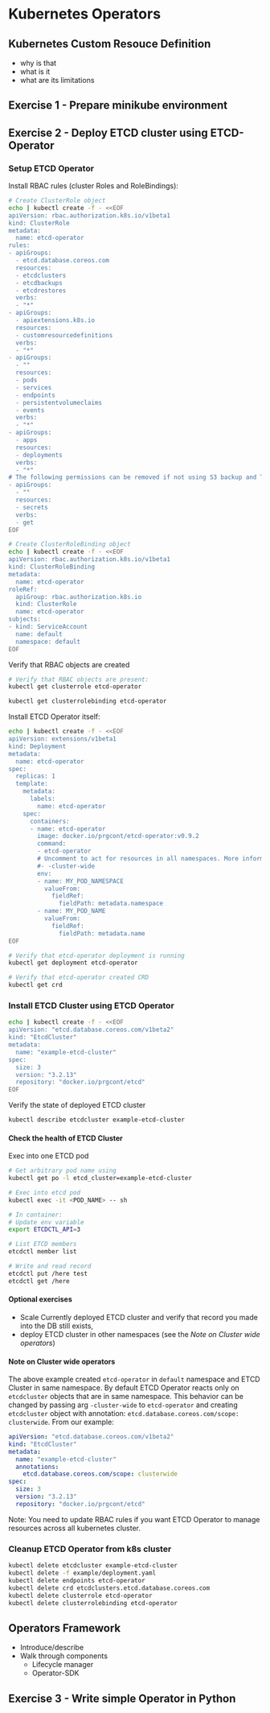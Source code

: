 # Kubernetes Operators

## Kubernetes Custom Resouce Definition

- why is that
- what is it
- what are its limitations

## Exercise 1 - Prepare minikube environment

## Exercise 2 - Deploy ETCD cluster using ETCD-Operator

### Setup ETCD Operator 

Install RBAC rules (cluster Roles and RoleBindings):
```bash 
# Create ClusterRole object
echo | kubectl create -f - <<EOF
apiVersion: rbac.authorization.k8s.io/v1beta1
kind: ClusterRole
metadata:
  name: etcd-operator
rules:
- apiGroups:
  - etcd.database.coreos.com
  resources:
  - etcdclusters
  - etcdbackups
  - etcdrestores
  verbs:
  - "*"
- apiGroups:
  - apiextensions.k8s.io
  resources:
  - customresourcedefinitions
  verbs:
  - "*"
- apiGroups:
  - ""
  resources:
  - pods
  - services
  - endpoints
  - persistentvolumeclaims
  - events
  verbs:
  - "*"
- apiGroups:
  - apps
  resources:
  - deployments
  verbs:
  - "*"
# The following permissions can be removed if not using S3 backup and TLS
- apiGroups:
  - ""
  resources:
  - secrets
  verbs:
  - get
EOF

# Create ClusterRoleBinding object
echo | kubectl create -f - <<EOF
apiVersion: rbac.authorization.k8s.io/v1beta1
kind: ClusterRoleBinding
metadata:
  name: etcd-operator
roleRef:
  apiGroup: rbac.authorization.k8s.io
  kind: ClusterRole
  name: etcd-operator
subjects:
- kind: ServiceAccount
  name: default
  namespace: default
EOF
```

Verify that RBAC objects are created
```bash
# Verify that RBAC objects are present:
kubectl get clusterrole etcd-operator

kubectl get clusterrolebinding etcd-operator
```

Install ETCD Operator itself:
```bash
echo | kubectl create -f - <<EOF
apiVersion: extensions/v1beta1
kind: Deployment
metadata:
  name: etcd-operator
spec:
  replicas: 1
  template:
    metadata:
      labels:
        name: etcd-operator
    spec:
      containers:
      - name: etcd-operator
        image: docker.io/prgcont/etcd-operator:v0.9.2
        command:
        - etcd-operator
        # Uncomment to act for resources in all namespaces. More information in doc/clusterwide.md
        #- -cluster-wide
        env:
        - name: MY_POD_NAMESPACE
          valueFrom:
            fieldRef:
              fieldPath: metadata.namespace
        - name: MY_POD_NAME
          valueFrom:
            fieldRef:
              fieldPath: metadata.name
EOF

# Verify that etcd-operator deployment is running
kubectl get deployment etcd-operator

# Verify that etcd-operator created CRD 
kubectl get crd
```

### Install ETCD Cluster using ETCD Operator

```bash
echo | kubectl create -f - <<EOF
apiVersion: "etcd.database.coreos.com/v1beta2"
kind: "EtcdCluster"
metadata:
  name: "example-etcd-cluster"
spec:
  size: 3
  version: "3.2.13"
  repository: "docker.io/prgcont/etcd"
EOF
```

Verify the state of deployed ETCD cluster
```bash
kubectl describe etcdcluster example-etcd-cluster
```

#### Check the health of ETCD Cluster ####

Exec into one ETCD pod
```bash
# Get arbitrary pod name using 
kubectl get po -l etcd_cluster=example-etcd-cluster

# Exec into etcd pod
kubectl exec -it <POD_NAME> -- sh

# In container:
# Update env variable
export ETCDCTL_API=3

# List ETCD members 
etcdctl member list

# Write and read record
etcdctl put /here test
etcdctl get /here
```

#### Optional exercises ####

- Scale Currently deployed ETCD cluster and verify that record you made into the DB still exists,
- deploy ETCD cluster in other namespaces (see the *Note on Cluster wide operators*)

#### Note on Cluster wide operators ####

The above example created `etcd-operator` in `default` namespace and ETCD Cluster in same namespace. 
By default ETCD Operator reacts only on `etcdcluster` objects that are in same namespace. This behavior can be changed by passing arg `-cluster-wide` to `etcd-operator` and creating `etcdcluster` object with annotation: `etcd.database.coreos.com/scope: clusterwide`. From our example: 

```yaml
apiVersion: "etcd.database.coreos.com/v1beta2"
kind: "EtcdCluster"
metadata:
  name: "example-etcd-cluster"
  annotations:
    etcd.database.coreos.com/scope: clusterwide
spec:
  size: 3
  version: "3.2.13"
  repository: "docker.io/prgcont/etcd"
```

Note: You need to update RBAC rules if you want ETCD Operator to manage resources across all kubernetes cluster. 

### Cleanup ETCD Operator from k8s cluster

```bash
kubectl delete etcdcluster example-etcd-cluster
kubectl delete -f example/deployment.yaml
kubectl delete endpoints etcd-operator
kubectl delete crd etcdclusters.etcd.database.coreos.com
kubectl delete clusterrole etcd-operator
kubectl delete clusterrolebinding etcd-operator
```

## Operators Framework

- Introduce/describe
- Walk through components
  - Lifecycle manager
  - Operator-SDK
 
## Exercise 3 - Write simple Operator in Python
